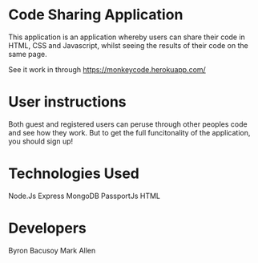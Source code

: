 # Code Sharing Application

This application is an application whereby users can share their code in HTML, CSS and Javascript, whilst seeing the results of their code on the same page.

See it work in through https://monkeycode.herokuapp.com/

# User instructions

Both guest and registered users can peruse through other peoples code and see how they work. But to get the full funcitonality of the application, you should sign up!

# Technologies Used

Node.Js
Express
MongoDB
PassportJs
HTML

# Developers

Byron Bacusoy
Mark Allen
